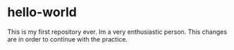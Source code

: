 # hello-world
This is my first repository ever.
Im a very enthusiastic person.
This changes are in order to continue with the practice.
